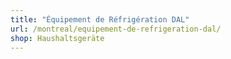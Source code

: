 ```yaml
---
title: "Équipement de Réfrigération DAL"
url: /montreal/equipement-de-refrigeration-dal/
shop: Haushaltsgeräte
---
```

